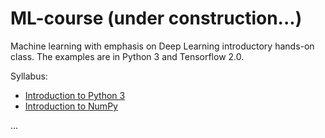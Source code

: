# ML-course (under construction...)

Machine learning with emphasis on Deep Learning introductory hands-on class. The examples are in Python 3 and Tensorflow 2.0.


Syllabus:
- [Introduction to Python 3](JNotebooks/tutorial-python.ipynb)
- [Introduction to NumPy](JNotebooks/tutorial-numpy.ipynb)

...
